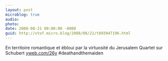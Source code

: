 ```yaml
---
layout: post
microblog: true
audio: 
photo: 
date: 2008-08-21 00:00:00 -0000
guid: http://xtof.micro.blog/2008/08/21/t893947196.html
---
```

En territoire romantique et ébloui par la virtuosité du Jerusalem Quartet sur Schubert [yweb.com/26y](http://yweb.com/26y) #deathandthemaiden

